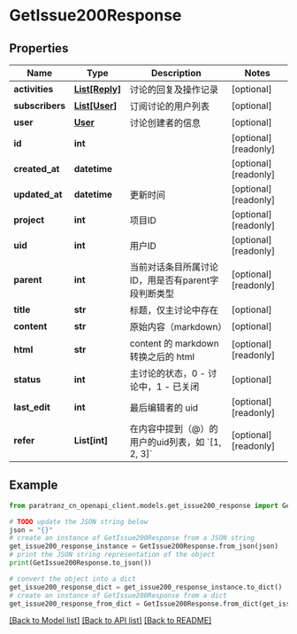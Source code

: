 # GetIssue200Response


## Properties

Name | Type | Description | Notes
------------ | ------------- | ------------- | -------------
**activities** | [**List[Reply]**](Reply.md) | 讨论的回复及操作记录 | [optional] 
**subscribers** | [**List[User]**](User.md) | 订阅讨论的用户列表 | [optional] 
**user** | [**User**](User.md) | 讨论创建者的信息 | [optional] 
**id** | **int** |  | [optional] [readonly] 
**created_at** | **datetime** |  | [optional] [readonly] 
**updated_at** | **datetime** | 更新时间 | [optional] [readonly] 
**project** | **int** | 项目ID | [optional] [readonly] 
**uid** | **int** | 用户ID | [optional] [readonly] 
**parent** | **int** | 当前对话条目所属讨论ID，用是否有parent字段判断类型 | [optional] [readonly] 
**title** | **str** | 标题，仅主讨论中存在 | [optional] 
**content** | **str** | 原始内容（markdown） | [optional] 
**html** | **str** | content 的 markdown 转换之后的 html | [optional] [readonly] 
**status** | **int** | 主讨论的状态，0 - 讨论中，1 - 已关闭 | [optional] 
**last_edit** | **int** | 最后编辑者的 uid | [optional] [readonly] 
**refer** | **List[int]** | 在内容中提到（@）的用户的uid列表，如 &#x60;[1, 2, 3]&#x60; | [optional] [readonly] 

## Example

```python
from paratranz_cn_openapi_client.models.get_issue200_response import GetIssue200Response

# TODO update the JSON string below
json = "{}"
# create an instance of GetIssue200Response from a JSON string
get_issue200_response_instance = GetIssue200Response.from_json(json)
# print the JSON string representation of the object
print(GetIssue200Response.to_json())

# convert the object into a dict
get_issue200_response_dict = get_issue200_response_instance.to_dict()
# create an instance of GetIssue200Response from a dict
get_issue200_response_from_dict = GetIssue200Response.from_dict(get_issue200_response_dict)
```
[[Back to Model list]](../README.md#documentation-for-models) [[Back to API list]](../README.md#documentation-for-api-endpoints) [[Back to README]](../README.md)


